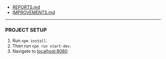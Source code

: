 - [REPORTS.md](https://github.com/dev-vp/2021-hennge-challenge/blob/main/REPORT.md)
- [IMPROVEMENTS.md](https://github.com/dev-vp/2021-hennge-challenge/blob/main/IMPROVEMENTS.md)

---

### PROJECT SETUP
1. Run `npm install`.
2. Then run `npm run start-dev`.
3. Navigate to [localhost:8080](localhost:8080)
